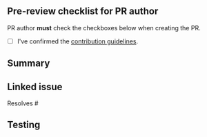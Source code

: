 <!--
Thank you for contributing! To help us out with reviewing, please consider the following:

- Does this pull request include a summary of the change (see below)?
- Does this pull request include a descriptive title?
- Does this pull request link to an issue (see below)?
-->

## Pre-review checklist for PR author

PR author **must** check the checkboxes below when creating the PR.

- [ ] I've confirmed the [contribution guidelines](https://github.com/ddmms/ml-peg/blob/main/contributing.md).

## Summary

<!-- Describe your proposed changes. This can be brief, as most information can be in the linked issue. -->

## Linked issue

<!-- Enter the number of the issue this resolves. -->
Resolves #

## Testing

<!-- How have your proposed changes been tested? -->
